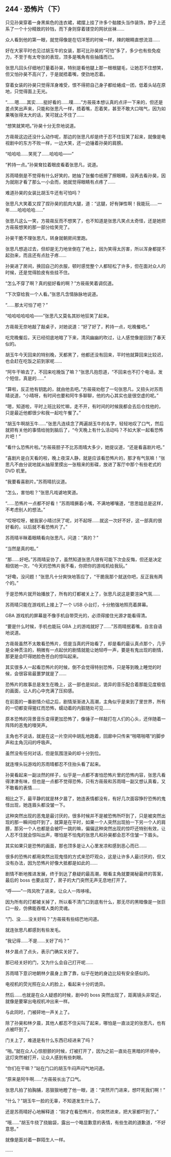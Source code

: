 ## 244 · 恐怖片（下）

只见孙昊穿着一身黑紫色的连衣裙，裙摆上挂了许多个骷髅头当作装饰，脖子上还系了一个十分精致的铃铛，而下身则穿着镂空的网状丝袜……

众人看到他的第一眼，就觉得像是在切洋葱的时候一样，辣的眼睛直想流泪……

好在大家平时也见过胡玉牛的女装，那可比孙昊的“可怕”多了，多少也有些免疫力，不至于有太夸张的表现，顶多是嘴角有些抽搐而已。

张思凡回头仔细地打量着孙昊，特别是看他腿上那一根根腿毛，让她忍不住想笑，但又怕孙昊不高兴了，于是就捂着嘴，使劲地忍着。

穿着女装的孙昊只觉得浑身难受，恨不得把自己身子都给蜷成一团，低着头站在原地，只觉得面上无光。

“……嗯……其实……挺好看的……噗……”方莜莜本想认真的点评一下来的，但还是差点笑出声来，只能和张思凡一样，捂着嘴，忍着笑，甚至不敢大口喘气，因为如果嘴张得太大的话，笑可就止不住了……

“想笑就笑吧。”孙昊十分无奈地说道。

方莜莜这边还没什么动作呢，那边的张思凡却是终于忍不住狂笑了起来，就像是电视剧中的东方不败一样，一边大笑，还一边锤着孙昊的肩膀。

“哈哈哈……笑死了……哈哈哈——”

“矜持一点。”孙昊耷拉着眼皮看着张思凡，说道。

苏雨晴倒是不觉得有什么好笑的，她抽了张餐巾纸擦了擦眼睛，没再去看孙昊，因为就刚才看了那么一小会而，她就觉得眼睛有点疼了……

难道孙昊的女装比胡玉牛还有可怕吗？

张思凡大笑着又捏了捏孙昊的肌肉大腿，道：“这腿，好有弹性啊！我能玩……一年……哈哈哈哈……”

张思凡这么一笑，方莜莜反而不想笑了，也不知道是张思凡笑点太奇怪，还是她把方莜莜想笑的那一部分给笑完了。

孙昊干脆不理张思凡，转身就朝房间里跑。

张思凡想追过去，但却是无力地坐倒在了地上，因为笑得太厉害，所以浑身都提不起劲来，而且还有点肚子疼……

孙昊进了房间，换回自己的衣服，顿时感觉整个人都轻松了许多，但在面对众人的时候，还是觉得脸皮有些挂不住。

“怎么不穿了啊？真的挺好看的啊？”方莜莜笑着调侃道。

“下次穿给我一个人看。”张思凡含情脉脉地说道。

“……那太可怕了吧？”

“哈哈哈哈哈哈——”张思凡又莫名其妙地狂笑了起来。

方莜莜无奈地敲了敲桌子，对她说道：“好了好了，矜持一点，吃晚餐吧。”

吃完晚餐后，天已经彻底地暗了下来，清风幽幽的吹过，让人感觉像是回到了春天似的。

胡玉牛今天回来的特别晚，天都黑了，他都还没有回来，平时他就算回来比较迟，也会赶在吃饭之前到家呢……

“阿牛干嘛去了，不回来吃晚饭了嘛？”张思凡抱怨道，“不回来也不打个电话，发个短信，真是的……”

“算啦，反正他有钥匙的，就由他去吧。”方莜莜劝慰了一句张思凡，又扭头对苏雨晴说道，“小晴呀，有时间也要和阿牛多聊聊，他的内心其实也是很空虚的呢。”

“嗯，知道啦，平时上班比较忙嘛，走不开，有时间的时候我都会去后仓找他的，只是最近他都很少和我一起吃午餐了。”

“胡玉牛啊胡玉牛……”张思凡连续念了两遍胡玉牛的名字，轻轻地叹了口气，然后就把有关他的事情给抛到脑后了，“今天晚上有什么活动吗？不如大家一起看恐怖片吧！”

“看什么恐怖片啦。”方莜莜胆子不比苏雨晴大多少，她提议道，“还是看喜剧片吧。”

“喜剧片是白天看的啦，晚上夜深人静，就是应该看恐怖片的，那才有气氛嘛！”张思凡不由分说地就从抽屉里摸出一张租来的影碟，放进了客厅中那个有些老式的 DVD 机里。

“我要看喜剧片。”苏雨晴抗议道。

“怎么，害怕啦？”张思凡戏谑地笑道。

“……恐怖片一点都不好看！”苏雨晴撅着小嘴，不满地嘟嚷道，“思思姐总是这样，不考虑别人的想法。”

“哎呀哎呀，被我家小晴讨厌了呢，对不起呀……就这一次好不好，这一部真的很好看的，以后就不看恐怖片了。”

苏雨晴半眯着眼睛看向张思凡，问道：“真的？”

“当然是真的啦。”

“那……好吧。”苏雨晴妥协了，虽然知道张思凡很有可能下次会反悔，但还是决定相信她一次，“今天的恐怖片我不看，你把你的游戏机给我玩。”

“好嘞，没问题！”张思凡十分爽快地答应了，“干脆我那个就送你吧，反正我有两个的。”

于是恐怖片就开始播放了，所有的灯都被关上了，张思凡说这是要渲染气氛……

苏雨晴只能在游戏机上接上了一个 USB 小台灯，十分勉强地照亮着屏幕。

GBA 游戏机的屏幕是不像手机自带荧光的，必须得接住光源才能看得清。

“要是什么时候，手机也能玩 GBA 上的游戏就好了……”苏雨晴抿着嘴，自言自语地说道。

方莜莜虽然不太敢看恐怖片，但是当真的开始看了，却是看的最认真点那个，几乎是全神贯注的，稍微有一点起伏的剧情就能让她轻呼一声，要是有鬼出现的剧情，那更是会吓得她脸色苍白的惊叫起来。

其实很多人一起看恐怖片的时候，倒不会觉得特别恐怖，只是等到晚上睡觉的时候，会很容易最噩梦就是了……

恐怖片的故事总是发生在晚上，这一部也是如此，诡异的音乐配合着那能见度极低的画面，让人的心中充满了压抑感。

在前面的一番剧情介绍之后，剧情渐渐进入高潮，主角似乎是来到了里世界，所有的一切都变得猩红而恐怖，蠕动着的内脏随处可见……

原本恐怖的背景音乐变得更加恐怖了，像锤子一样敲打在人们的心头，还伴随着一阵阵的恶鬼的嚎哭声。

主角也不说话，就是在这一片空间中胡乱地跑着，回廊中只传来“啪嗒啪嗒”的脚步声和主角沉闷的呼吸声。

虽然没有任何对话，但是氛围渲染的却十分到位。

就连埋头玩游戏的苏雨晴都忍不住抬头看了起来。

孙昊看起来一副淡然的样子，似乎是一点都不害怕恐怖片里的恐怖内容，张思凡看得津津有味，但也是一点都不觉得恐怖，只有方莜莜和苏雨晴一副又想认真看，又不敢看的表情……

相比之下，最平静的就是林夕晨了，她连表情都没有，有好几次面容狰狞恐怖的鬼怪出现，她连眉头都没皱一下。

这种突然出现的恶鬼是最讨厌的，很多时候并不是被恐怖所吓到了，只是被突然出现的那一瞬间给吓到了，就算是在平时，如果一个人突然出现拍一下另一个人的肩膀，那另一个人也都是会被吓一跳的嘛，偏偏这种突然出现的惊吓还特别有效，让人忍不住就会惊叫出声，哪怕是不怕鬼的张思凡和孙昊都会忍不住皱一下眉头。

其实如果只是恐怖的画面，那也顶多是让人心里发凉和感到恶心而已……

很多的恐怖片都用突然出现鬼怪的方式来恐吓观众，这是让许多人最讨厌的，但又没有办法，因为恐怖片好像大抵都是如此的……

剧情不断地推进发展，终于到达了悬疑的最高潮，眼看主角就要揭秘最终的答案，最后的 boss 也要出现了，房子的大门突然无声无息地打开了。

“呼——”一阵风吹了进来，让众人一阵哆嗦。

因为所有的灯都被关掉了，所以看不清门口到底有什么，那无尽的黑暗像是一张巨口一般，仿佛能吞噬人类的灵魂。

“门、没……没关好吗？”方莜莜有些结巴地问道。

就连张思凡都感到有些发毛。

“我记得……不是……关好了吗？”

林夕晨点了点头，表示门确实关好了。

那已经关好的门，又为什么会自己打开呢……

苏雨晴下意识地朝林夕晨身上靠了靠，似乎在她的身边比较有安全感似的。

电视机的荧光照在众人的脸上，看起来十分的诡异。

然后……也就是在众人疑惑的时候，剧中的 boss 突然出现了，距离镜头非常近，就像是要窜出电视机冲出来一样。

与此同时，门被砰地一声关上了。

除了孙昊和林夕晨，其他人都忍不住尖叫了起来，哪怕是一直淡定的张思凡，也有点被吓到了。

门关上了，难道是有什么东西已经进来了吗？

“啪。”就在众人心惊胆颤的时候，灯被打开了，因为之前一直处在黑暗的环境中，这灯突然被打开，让众人感到有些刺眼。

“你们在干嘛？”站在门口的胡玉牛闷声闷气地问道。

“原来是阿牛啊……”方莜莜长出了口气。

张思凡拍了拍胸脯，恶狠狠地瞪了他一眼，道：“突然开门进来，想吓死我们啊！”

“什么？”胡玉牛一脸的无辜，不知道发生什么了。

还是苏雨晴好心地解释道：“刚才在看恐怖片，你突然进来，把大家都吓到了。”

“哦……”胡玉牛挠了挠脑袋，露出一个略显歉意的表情，有些生疏的道歉道，“不好意思。”

就像是面对着一群陌生人一样。

……

